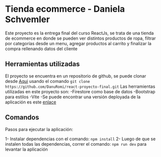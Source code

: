 # Tienda ecommerce - Daniela Schvemler

Este proyecto es la entrega final del curso ReactJs, se trata de una tienda de ecommerce en donde se pueden ver distintos productos de ropa, filtrar por categorías desde un menu, agregar productos al carrito y finalizar la compra rellenando datos del cliente

## Herramientas utilizadas

El proyecto se encuentra en un repositorio de github, se puede clonar desde [Aqui](https://github.com/DanuRomi/react-proyecto-final) usando el comando `git clone https://github.com/DanuRomi/react-proyecto-final.git`
Las herramientas utilizadas en este proyecto son:
-Firestore como base de datos
-Bootstrap para estilos
-Vite
-Se puede encontrar una versión deployada de la aplicación es este [enlace](https://react-proyecto-final-daniela.vercel.app/)

## Comandos 

Pasos para ejecutar la aplicación: 

1- Instalar dependencias con el comando: `npm install`
2- Luego de que se instalen todas las dependencias, correr el comando: `npm run dev` para levantar la aplicación


